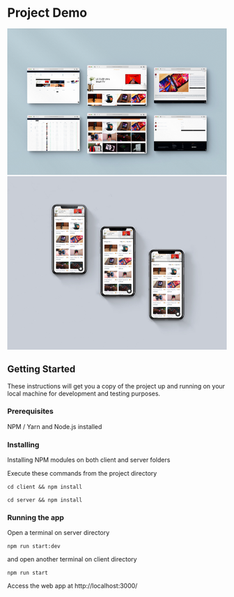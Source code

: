 # Project Demo
![Desktop photos](https://github.com/smyrmnsr/shopqipo-ecommerce/blob/main/shopqipo-copied.png)
![Mobile photos](https://github.com/smyrmnsr/shopqipo-ecommerce/blob/main/mobile-shopqipo.png)

## Getting Started

These instructions will get you a copy of the project up and running on your local machine for development and testing purposes.

### Prerequisites

NPM / Yarn and Node.js installed

### Installing

Installing NPM modules on both client and server folders

Execute these commands from the project directory

```
cd client && npm install
```

```
cd server && npm install
```

### Running the app

Open a terminal on server directory

```
npm run start:dev
```

and open another terminal on client directory
```
npm run start
```

Access the web app at http://localhost:3000/
